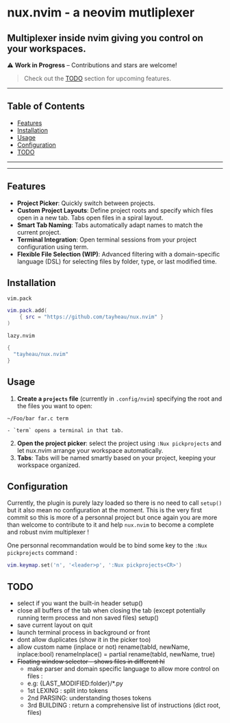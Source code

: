 # nux.nvim - a neovim mutliplexer

## Multiplexer inside nvim giving you control on your workspaces.

⚠️ **Work in Progress** – Contributions and stars are welcome!  
> Check out the [TODO](#todo) section for upcoming features.
---

## Table of Contents
- [Features](#features)
- [Installation](#installation)
- [Usage](#usage)
- [Configuration](#configuration)
- [TODO](#todo)

---

[](https://github.com/user-attachments/assets/04810905-0a3d-42e5-8a4a-2e7beeaaf9e2)

---
## Features
- __Project Picker__: Quickly switch between projects.
- __Custom Project Layouts__: Define project roots and specify which files open in a new tab. Tabs open files in a spiral layout.
- __Smart Tab Naming__: Tabs automatically adapt names to match the current project.
- __Terminal Integration__: Open terminal sessions from your project configuration using term.
- __Flexible File Selection (WIP)__: Advanced filtering with a domain-specific language (DSL) for selecting files by folder, type, or last modified time.

## Installation 
`vim.pack`
```lua
vim.pack.add(
	{ src = "https://github.com/tayheau/nux.nvim" }
)
```
`lazy.nvim`
```lua
{
  "tayheau/nux.nvim"
}
```

## Usage
1. __Create a `projects` file__ (currently in `.config/nvim`) specifying the root and the files you want to open:
```
~/Foo/bar far.c term
```
    - `term` opens a terminal in that tab.
2. __Open the project picker__: select the project using `:Nux pickprojects` and let nux.nvim arrange your workspace automatically.
3. __Tabs__: Tabs will be named smartly based on your project, keeping your workspace organized.

## Configuration
Currently, the plugin is purely lazy loaded so there is no need to call `setup()` but it also mean no configuration at the moment. This is the very first commit so this is more of a personnal project but once again you are more than welcome to contribute to it and help `nux.nvim` to become a complete and robust nvim multiplexer !

One personnal recommandation would be to bind some key to the `:Nux pickprojects` command : 
```lua
vim.keymap.set('n', '<leader>p', ':Nux pickprojects<CR>')
```

## TODO
- select if you want the built-in header setup()
- close all buffers of the tab when closing the tab (except potentially running term process and non saved files) setup()
- save current layout on quit
- launch terminal process in background or front
- dont allow duplicates (show it in the picker too)
- allow custom name (inplace or not) rename(tabId, newName, inplace:bool) renameInplace() = partial rename(tabId, newName, true)
- ~~Floating window selector - shows files in different hl~~
    - make parser and domain specific language to allow more control on files :
    - e.g: <root-folder> {LAST_MODIFIED:folder}/*.py
    - 1st LEXING : split into tokens
    - 2nd PARSING: understanding thoses tokens
    - 3rd BUILDING : return a comprehensive list of instructions (dict root, files)
